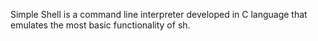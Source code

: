 Simple Shell is a command line interpreter developed in C language that emulates the most basic functionality of sh.

